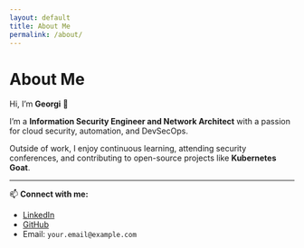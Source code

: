 ```yaml
---
layout: default
title: About Me
permalink: /about/
---
```


# About Me

Hi, I’m **Georgi** 👋  

I’m a **Information Security Engineer and Network Architect** with a passion for cloud security, automation, and DevSecOps.  


Outside of work, I enjoy continuous learning, attending security conferences, and contributing to open-source projects like **Kubernetes Goat**.  

---

📫 **Connect with me:**
- [LinkedIn](https://www.linkedin.com/in/gvoden)  
- [GitHub](https://github.com/gvoden)  
- Email: `your.email@example.com`
